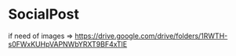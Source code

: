 # SocialPost
if need of images => https://drive.google.com/drive/folders/1RWTH-s0FWxKUHpVAPNWbYRXT9BF4xTlE
